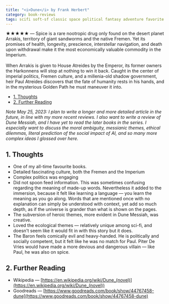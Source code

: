 ```yaml
---
title: "<i>Dune</i> by Frank Herbert"
category: book-reviews
tags: scifi soft-sf classic space political fantasy adventure favorite sociology
---
```

★★★★★ — Spice is a rare nootropic drug only found on the desert planet Arrakis, territory of giant sandworms and the native Fremen. Yet its promises of health, longevity, prescience, interstellar navigation, and death upon withdrawal make it the most economically valuable commodity in the Imperium.<br><br>When Arrakis is given to House Atreides by the Emperor, its former owners the Harkonnens will stop at nothing to win it back. Caught in the center of imperial politics, Fremen culture, and a millenia-old shadow government, heir Paul Atreides discovers that the fate of humanity rests in his hands, and in the mysterious Golden Path he must maneuver it into.

<!--split-->

- [1. Thoughts](#1-thoughts)
- [2. Further Reading](#2-further-reading)

<!--split-->

*Note May 25, 2023: I plan to write a longer and more detailed article in the future, in line with my more recent reviews. I also want to write a review of Dune Messiah, and I have yet to read the later books in the series. I especially want to discuss the moral ambiguity, messianic themes, ethical dilemmas, literal prediction of the social impact of AI, and so many more complex ideas I glossed over here.*

## 1. Thoughts

* One of my all-time favourite books.
* Detailed fascinating culture, both the Fremen and the Imperium
* Complex politics was engaging
* Did not spoon feed information. This was sometimes confusing regarding the meaning of made-up words. Nevertheless it added to the immersion, because it felt like learning a language — you learn the meaning as you go along. Words that are mentioned once with no explanation can simply be understood with context, yet add so much depth, as if the universe is grander than what is shown on the pages.
* The subversion of heroic themes, more evident in Dune Messiah, was creative.
* Loved the ecological themes — relatively unique among sci-fi, and doesn't seem like it would fit in with this story but it does.
* The Baron feels comically evil and heavy-handed. He is politically and socially competent, but it felt like he was no match for Paul. Piter De Vries would have made a more devious and dangerous villain — like Paul, he was also on spice.

## 2. Further Reading
* Wikipedia — [https://en.wikipedia.org/wiki/Dune_(novel)](https://en.wikipedia.org/wiki/Dune_(novel))
* Goodreads — [https://www.goodreads.com/book/show/44767458-dune](https://www.goodreads.com/book/show/44767458-dune)